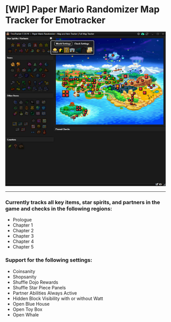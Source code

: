 # [WIP] Paper Mario Randomizer Map Tracker for Emotracker

![Work-in-progress screenshot of map tracker in development showing items, a map, checks in and out of logic, pinned checks.](images/readme/trackerWIP.png "WIP screenshot of tracker in development")

---

### Currently tracks all key items, star spirits, and partners in the game and checks in the following regions:

* Prologue
* Chapter 1
* Chapter 2
* Chapter 3
* Chapter 4
* Chapter 5

### Support for the following settings:

* Coinsanity
* Shopsanity
* Shuffle Dojo Rewards
* Shuffle Star Piece Panels
* Partner Abilities Always Active
* Hidden Block Visibility with or without Watt
* Open Blue House
* Open Toy Box
* Open Whale

